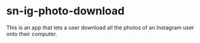 sn-ig-photo-download
====================

This is an app that lets a user download all the photos of an Instagram user onto their computer.
